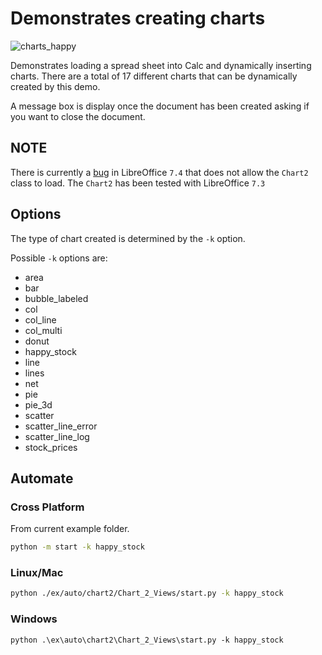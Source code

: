 # Demonstrates creating charts

![charts_happy](https://user-images.githubusercontent.com/4193389/198873533-36de5d26-1071-467b-95f4-2e557b4017cb.png)

Demonstrates loading a spread sheet into Calc and dynamically inserting charts.
There are a total of 17 different charts that can be dynamically created by this demo.

A message box is display once the document has been created asking if you want to close the document.

## NOTE

There is currently a [bug](https://bugs.documentfoundation.org/show_bug.cgi?id=151846) in LibreOffice `7.4` that does not allow the `Chart2` class to load.
The `Chart2` has been tested with LibreOffice `7.3`

## Options

The type of chart created is determined by the `-k` option.

Possible `-k` options are:

- area
- bar
- bubble_labeled
- col
- col_line
- col_multi
- donut
- happy_stock
- line
- lines
- net
- pie
- pie_3d
- scatter
- scatter_line_error
- scatter_line_log
- stock_prices

## Automate

### Cross Platform

From current example folder.

```sh
python -m start -k happy_stock
```

### Linux/Mac

```sh
python ./ex/auto/chart2/Chart_2_Views/start.py -k happy_stock
```

### Windows

```ps
python .\ex\auto\chart2\Chart_2_Views\start.py -k happy_stock
```
